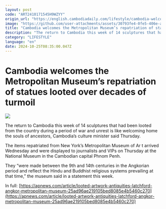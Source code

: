```yaml
---
layout: post
code: "ART2410171545H9WZYY"
origin_url: "https://english.cambodiadaily.com/lifestyle/cambodia-welcomes-the-metropolitan-museums-repatriation-of-statues-looted-over-decades-of-turmoil-188455/"
image: "https://github.com/user-attachments/assets/30793fe4-0fe5-406e-a345-3d86b5019bbd"
title: "Cambodia welcomes the Metropolitan Museum’s repatriation of statues looted over decades of turmoil"
description: "The return to Cambodia this week of 14 sculptures that had been looted from the country during a period of war and unrest is like welcoming home the souls of ancestors, Cambodia’s culture minister said Thursday."
category: "LIFESTYLE"
language: "en"
date: 2024-10-25T08:35:00.047Z
---
```


# Cambodia welcomes the Metropolitan Museum’s repatriation of statues looted over decades of turmoil

 ![](https://github.com/user-attachments/assets/954b517e-1c35-4cc5-855b-3622a74e86e5)

The return to Cambodia this week of 14 sculptures that had been looted from the country during a period of war and unrest is like welcoming home the souls of ancestors, Cambodia’s culture minister said Thursday.

The items repatriated from New York’s Metropolitan Museum of Ar t arrived Wednesday and were displayed to journalists and VIPs on Thursday at the National Museum in the Cambodian capital Phnom Penh.

They “were made between the 9th and 14th centuries in the Angkorian period and reflect the Hindu and Buddhist religious systems prevailing at that time,” the museum said in a statement this week.

In full: [https://apnews.com/article/looted-artwork-antiquities-latchford-angkor-metropolitan-museum-25ad96ae219105bed8085e4b5460c270](https://apnews.com/article/looted-artwork-antiquities-latchford-angkor-metropolitan-museum-25ad96ae219105bed8085e4b5460c270)